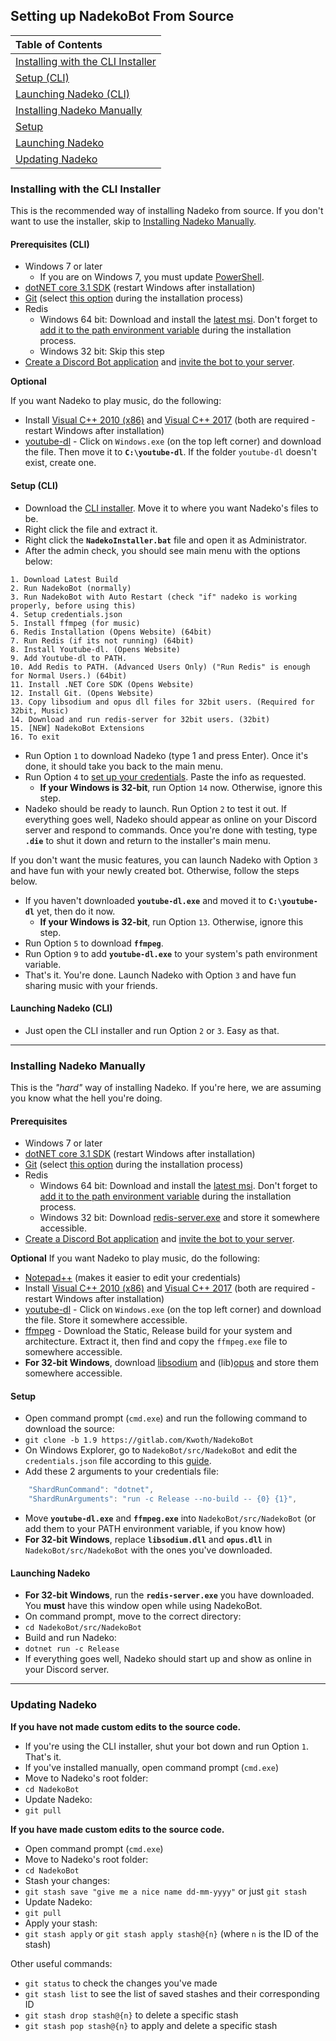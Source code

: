 ## Setting up NadekoBot From Source

| Table of Contents                                                                                                                       |
| :-------------------------------------------------------------------------------------------------------------------------------------- |
| [Installing with the CLI Installer](#installing-with-the-cli-installer) |
| [Setup (CLI)](#setup-cli)                                               |
| [Launching Nadeko (CLI)](#launching-nadeko-cli)                         |
| [Installing Nadeko Manually](#installing-nadeko-manually)               |
| [Setup](#setup)                                                         |
| [Launching Nadeko](#launching-nadeko)                                   |
| [Updating Nadeko](#updating-nadeko)                                     |

### Installing with the CLI Installer

This is the recommended way of installing Nadeko from source. If you don't want to use the installer, skip to [Installing Nadeko Manually](#installing-nadeko-manually).

#### Prerequisites (CLI)

- Windows 7 or later
    - If you are on Windows 7, you must update [PowerShell].
- [dotNET core 3.1 SDK][dotNET] (restart Windows after installation)
- [Git] (select [this option](https://i.imgur.com/zlWVTsi.png) during the installation process)
- Redis
    - Windows 64 bit: Download and install the [latest msi][Redis]. Don't forget to [add it to the path environment variable](https://i.imgur.com/uUby6Xw.png) during the installation process.
    - Windows 32 bit: Skip this step
- [Create a Discord Bot application](../../create-invite/#creating-discord-bot-application) and [invite the bot to your server](../../create-invite/#inviting-your-bot-to-your-server).

**Optional**

If you want Nadeko to play music, do the following:

- Install [Visual C++ 2010 (x86)] and [Visual C++ 2017] (both are required - restart Windows after installation)
- [youtube-dl] - Click on `Windows.exe` (on the top left corner) and download the file. Then move it to **`C:\youtube-dl`**. If the folder `youtube-dl` doesn't exist, create one.

#### Setup (CLI)

- Download the [CLI installer](https://cdn.discordapp.com/attachments/287982972664020994/416782797420888074/NadekoInstaller.zip). Move it to where you want Nadeko's files to be.
- Right click the file and extract it.
- Right click the **`NadekoInstaller.bat`** file and open it as Administrator.
- After the admin check, you should see main menu with the options below:

```
1. Download Latest Build
2. Run NadekoBot (normally)
3. Run NadekoBot with Auto Restart (check "if" nadeko is working properly, before using this)
4. Setup credentials.json
5. Install ffmpeg (for music)
6. Redis Installation (Opens Website) (64bit)
7. Run Redis (if its not running) (64bit)
8. Install Youtube-dl. (Opens Website)
9. Add Youtube-dl to PATH.
10. Add Redis to PATH. (Advanced Users Only) ("Run Redis" is enough for Normal Users.) (64bit)
11. Install .NET Core SDK (Opens Website)
12. Install Git. (Opens Website)
13. Copy libsodium and opus dll files for 32bit users. (Required for 32bit, Music)
14. Download and run redis-server for 32bit users. (32bit)
15. [NEW] NadekoBot Extensions
16. To exit
```

- Run Option `1` to download Nadeko (type 1 and press Enter). Once it's done, it should take you back to the main menu.
- Run Option `4` to [set up your credentials](../../jsons-explained). Paste the info as requested.
    - **If your Windows is 32-bit**, run Option `14` now. Otherwise, ignore this step.
- Nadeko should be ready to launch. Run Option `2` to test it out. If everything goes well, Nadeko should appear as online on your Discord server and respond to commands. Once you're done with testing, type **`.die`** to shut it down and return to the installer's main menu.

If you don't want the music features, you can launch Nadeko with Option `3` and have fun with your newly created bot. Otherwise, follow the steps below.

- If you haven't downloaded **`youtube-dl.exe`** and moved it to **`C:\youtube-dl`** yet, then do it now.
    - **If your Windows is 32-bit**, run Option `13`. Otherwise, ignore this step.
- Run Option `5` to download **`ffmpeg`**.
- Run Option `9` to add **`youtube-dl.exe`** to your system's path environment variable.
- That's it. You're done. Launch Nadeko with Option `3` and have fun sharing music with your friends.

#### Launching Nadeko (CLI)

- Just open the CLI installer and run Option `2` or `3`. Easy as that.

---

### Installing Nadeko Manually

This is the *"hard"* way of installing Nadeko. If you're here, we are assuming you know what the hell you're doing.

#### Prerequisites

- Windows 7 or later
- [dotNET core 3.1 SDK][dotNET] (restart Windows after installation)
- [Git] (select [this option](https://i.imgur.com/zlWVTsi.png) during the installation process)
- Redis
    - Windows 64 bit: Download and install the [latest msi][Redis]. Don't forget to [add it to the path environment variable](https://i.imgur.com/uUby6Xw.png) during the installation process.
    - Windows 32 bit: Download [redis-server.exe](https://github.com/MaybeGoogle/NadekoFiles/blob/master/x86%20Prereqs/redis-server.exe?raw=true) and store it somewhere accessible.
- [Create a Discord Bot application](../../jsons-explained/#creating-discord-bot-application) and [invite the bot to your server](../../jsons-explained/#inviting-your-bot-to-your-server).

**Optional**
If you want Nadeko to play music, do the following:

- [Notepad++] (makes it easier to edit your credentials)
- Install [Visual C++ 2010 (x86)] and [Visual C++ 2017] (both are required - restart Windows after installation)
- [youtube-dl] - Click on `Windows.exe` (on the top left corner) and download the file. Store it somewhere accessible.
- [ffmpeg] - Download the Static, Release build for your system and architecture. Extract it, then find and copy the `ffmpeg.exe` file to somewhere accessible.
- **For 32-bit Windows**, download [libsodium](https://github.com/MaybeGoogle/NadekoFiles/blob/master/x86%20Prereqs/NadekoBot_Music/libsodium.dll?raw=true) and (lib)[opus](https://github.com/MaybeGoogle/NadekoFiles/blob/master/x86%20Prereqs/NadekoBot_Music/opus.dll?raw=true) and store them somewhere accessible.

#### Setup

- Open command prompt (`cmd.exe`) and run the following command to download the source:
- `git clone -b 1.9 https://gitlab.com/Kwoth/NadekoBot`
- On Windows Explorer, go to `NadekoBot/src/NadekoBot` and edit the `credentials.json` file according to this [guide](../../jsons-explained/#setting-up-credentialsjson-file).
- Add these 2 arguments to your credentials file:

```js
    "ShardRunCommand": "dotnet",
    "ShardRunArguments": "run -c Release --no-build -- {0} {1}",
```

- Move **`youtube-dl.exe`** and **`ffmpeg.exe`** into `NadekoBot/src/NadekoBot` (or add them to your PATH environment variable, if you know how)
- **For 32-bit Windows**, replace **`libsodium.dll`** and **`opus.dll`** in `NadekoBot/src/NadekoBot` with the ones you've downloaded.

#### Launching Nadeko

- **For 32-bit Windows**, run the **`redis-server.exe`** you have downloaded. You **must** have this window open while using NadekoBot.
- On command prompt, move to the correct directory:
- `cd NadekoBot/src/NadekoBot`
- Build and run Nadeko:
- `dotnet run -c Release`
- If everything goes well, Nadeko should start up and show as online in your Discord server.

---

### Updating Nadeko

**If you have not made custom edits to the source code.**

- If you're using the CLI installer, shut your bot down and run Option `1`. That's it.
- If you've installed manually, open command prompt (`cmd.exe`)
- Move to Nadeko's root folder:
- `cd NadekoBot`
- Update Nadeko:
- `git pull`

**If you have made custom edits to the source code.**

- Open command prompt (`cmd.exe`)
- Move to Nadeko's root folder:
- `cd NadekoBot`
- Stash your changes:
- `git stash save "give me a nice name dd-mm-yyyy"` or just `git stash`
- Update Nadeko:
- `git pull`
- Apply your stash:
- `git stash apply` or `git stash apply stash@{n}` (where `n` is the ID of the stash)

Other useful commands:

- `git status` to check the changes you've made
- `git stash list` to see the list of saved stashes and their corresponding ID
- `git stash drop stash@{n}` to delete a specific stash
- `git stash pop stash@{n}` to apply and delete a specific stash

[Notepad++]: https://notepad-plus-plus.org/
[PowerShell]: https://www.microsoft.com/en-us/download/details.aspx?id=54616
[dotNET]: https://www.microsoft.com/net/download/dotnet-core/3.1
[Redis]: https://github.com/MicrosoftArchive/redis/releases/tag/win-3.0.504
[Git]: https://git-scm.com/downloads
[Visual C++ 2010 (x86)]: https://download.microsoft.com/download/1/6/5/165255E7-1014-4D0A-B094-B6A430A6BFFC/vcredist_x86.exe
[Visual C++ 2017]: https://support.microsoft.com/en-us/help/2977003/the-latest-supported-visual-c-downloads
[ffmpeg]: https://ffmpeg.zeranoe.com/builds/
[youtube-dl]: https://rg3.github.io/youtube-dl/download.html
